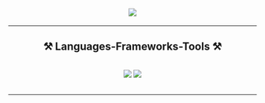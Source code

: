 <h1 align="center">
    <img src="https://readme-typing-svg.herokuapp.com/?font=Righteous&size=35&center=true&vCenter=true&width=500&height=70&duration=4000&lines=Hi+There!+👋;+I'm+Vuong+Duc+Hieu!;" />
</h1>

<hr/>
 
<h2 align="center">⚒️ Languages-Frameworks-Tools ⚒️</h2>
<br/>
<div align="center">
    <img src="https://skillicons.dev/icons?i=html,css,js" />
    <img src="https://skillicons.dev/icons?i=nodejs,javascript,express,mongodb,c,java,mysql" /><br>
</div>

<br/>
<hr/>
